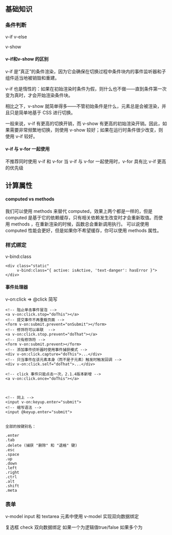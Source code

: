## 基础知识

### 条件判断
v-if
v-else

v-show


#### v-if和v-show 的区别

v-if 是“真正”的条件渲染，因为它会确保在切换过程中条件块内的事件监听器和子组件适当地被销毁和重建。

v-if 也是惰性的：如果在初始渲染时条件为假，则什么也不做——直到条件第一次变为真时，才会开始渲染条件块。

相比之下，v-show 就简单得多——不管初始条件是什么，元素总是会被渲染，并且只是简单地基于 CSS 进行切换。

一般来说，v-if 有更高的切换开销，而 v-show 有更高的初始渲染开销。因此，如果需要非常频繁地切换，则使用 v-show 较好；如果在运行时条件很少改变，则使用 v-if 较好。

#### v-if 与 v-for 一起使用

不推荐同时使用 v-if 和 v-for
当 v-if 与 v-for 一起使用时，v-for 具有比 v-if 更高的优先级


## 计算属性

#### computed vs methods

我们可以使用 methods 来替代 computed，效果上两个都是一样的，但是 computed 是基于它的依赖缓存，只有相关依赖发生改变时才会重新取值。而使用 methods ，在重新渲染的时候，函数总会重新调用执行。
可以说使用 computed 性能会更好，但是如果你不希望缓存，你可以使用 methods 属性。

### 样式绑定

v-bind:class 
```
<div class="static"
     v-bind:class="{ active: isActive, 'text-danger': hasError }">
</div>
```

#### 事件处理器
v-on:click   => @click  简写

```
<!-- 阻止单击事件冒泡 -->
<a v-on:click.stop="doThis"></a>
<!-- 提交事件不再重载页面 -->
<form v-on:submit.prevent="onSubmit"></form>
<!-- 修饰符可以串联  -->
<a v-on:click.stop.prevent="doThat"></a>
<!-- 只有修饰符 -->
<form v-on:submit.prevent></form>
<!-- 添加事件侦听器时使用事件捕获模式 -->
<div v-on:click.capture="doThis">...</div>
<!-- 只当事件在该元素本身（而不是子元素）触发时触发回调 -->
<div v-on:click.self="doThat">...</div>

<!-- click 事件只能点击一次，2.1.4版本新增 -->
<a v-on:click.once="doThis"></a>



<!-- 同上 -->
<input v-on:keyup.enter="submit">
<!-- 缩写语法 -->
<input @keyup.enter="submit">


全部的按键别名：

.enter
.tab
.delete (捕获 "删除" 和 "退格" 键)
.esc
.space
.up
.down
.left
.right
.ctrl
.alt
.shift
.meta

```

### 表单

v-model  input 和 textarea 元素中使用 v-model 实现双向数据绑定

复选框 check 双向数据绑定  如果一个为逻辑值true/false
如果多个为


